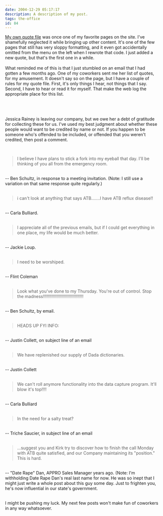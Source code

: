 ```yaml
---
date: 2004-12-29 05:17:17
description: A description of my post.
tags: the-office
id: 84
---
```

<a href="http://theskinnyonbenny.com/x/quotefile.php">My own quote file</a> was once one of my favorite pages on the site.  I've shamefully neglected it while bringing up other content.  It's one of the few pages that still has very sloppy formatting, and it even got accidentally omitted from the menu on the left when I rewrote that code.  I just added a new quote, but that's the first one in a while.<br />
<br />
What reminded me of this is that I just stumbled on an email that I had gotten a few months ago.  One of my coworkers sent me her list of quotes, for my amusement.  It doesn't say so on the page, but I have a couple of rules for my quote file.  First, it's only things I hear, not things that I say.  Second, I have to hear or read it for myself.  That make the web log the appropriate place for this list.<br />
<br />

<!--more--><br /><br />Jessica Rainey is leaving our company, but we owe her a debt of gratitude for collecting these for us.  I've used my best judgment about whether these people would want to be credited by name or not.  If you happen to be someone who's offended to be included, or offended that you weren't credited, then post a comment.<br />
<p><br />
<blockquote>I believe I have plans to stick a fork into my eyeball that day.  I'll be thinking of you all from the emergency room.</blockquote><br />
-- Ben Schultz, in response to a meeting invitation.  (Note:  I still use a variation on that same response quite regularly.)<br />
<br />
<blockquote>i can't look at anything that says ATB.......I have ATB reflux disease!!</blockquote><br />
-- Carla Bulliard.<br />
<br />
<blockquote>I appreciate all of the previous emails, but if I could get everything in one place, my life would be much better. </blockquote><br />
-- Jackie Loup.<br />
<br />
<blockquote>I need to be worshiped.</blockquote><br />
-- Flint Coleman <br />
<br />
<blockquote>Look what you've done to my Thursday.  You're out of control.  Stop the madness!!!!!!!!!!!!!!!!!!!!!!!!!!!!!!!!!</blockquote><br />
-- Ben Schultz, by email.<br />
<br />
<blockquote>HEADS UP FYI INFO:</blockquote><br />
-- Justin Collett, on subject line of an email<br />
<br />
<blockquote>We have replenished our supply of Dada dictionaries.</blockquote><br />
-- Justin Collett<br />
<br />
<blockquote>We can't roll anymore functionality into the data capture program. It'll blow it's top!!!!</blockquote><br />
-- Carla Bulliard<br />
<br />
<blockquote>In the need for a salty treat?</blockquote><br />
-- Triche Saucier, in subject line of an email<br />
<br />
<blockquote>...suggest you and Kirk try to discover how to finish the call Monday with ATB quite satisfied, and our Company maintaining its "position." This is hard.</blockquote><br />
-- "Date Rape" Dan, APPRO Sales Manager years ago.  (Note:  I'm withholding Date Rape Dan's real last name for now.  He was so inept that I might just write a whole post about this guy some day.  Just to frighten you, he's now influential in our state's government. <br />
</p><br />
I might be pushing my luck.  My next few posts won't make fun of coworkers in any way whatsoever.<br />

